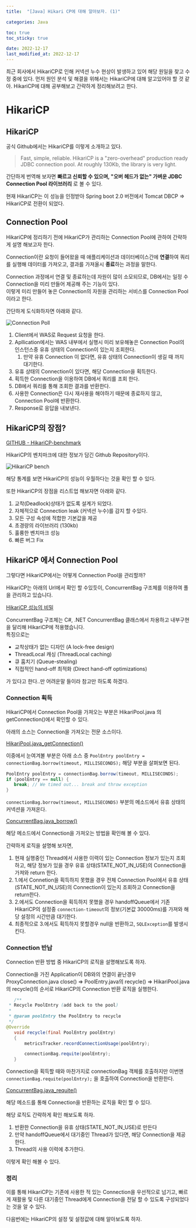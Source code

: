 ```yaml
---
title:  "[Java] Hikari CP에 대해 알아보자. (1)"

categories: Java

toc: true
toc_sticky: true

date: 2022-12-17
last_modified_at: 2022-12-17
---
```


최근 회사에서 HikariCP로 인해 커넥션 누수 현상이 발생하고 있어 해당 원일을 찾고 수정 중에 있다.
먼저 원인 분석 및 해결을 위해서는 HikariCP에 대해 알고있어야 할 것 같아. HikariCP에 대해 공부해보고 간략하게 정리해보려고 한다.

# HikariCP

## HikariCP

공식 Github에서는 HikariCP를 이렇게 소개하고 있다.

> Fast, simple, reliable. HikariCP is a "zero-overhead" production ready JDBC connection pool. At roughly 130Kb, the library is very light.

간단하게 번역해 보자면 **빠르고 신뢰할 수 있으며, "오버 헤드가 없는" 가벼운 JDBC Connection Pool 라이브러리** 로 볼 수 있다.

현재 HikariCP는 이 성능을 인정받아 Spring boot 2.0 버전에서 Tomcat DBCP => HikariCP로 전환이 되었다.

## Connection Pool

HikariCP에 정리하기 전에 HikariCP가 관리하는 Connection Pool에 관하여 간략하게 설명 해보고자 한다.

Connection이란 요청이 들어왔을 때 애플리케이션과 데이터베이스간에 **연결**하여 쿼리를 실행해 데이터를 가져오고, 결과를 가져올시 **종료**하는 과정을 말한다.

Connection 과정에서 연결 및 종료하는데 자원이 많이 소모되므로, DB에서는 일정 수 Connection을 미리 만들어 제공해 주는 기능이 있다.  
이렇게 미리 만들어 놓은 Connection의 자원을 관리하는 서비스를 Connection Pool이라고 한다.

간단하게 도식화하자면 아래와 같다.

![Connection Poll]({{site.url}}/assets/image/2022-12/17-hikari001.png)

1. Client에서 WAS로 Request 요청을 한다.
2. Apllication에서는 WAS 내부에서 실행시 미리 보유해놓은 Connection Pool의 인스턴스중 유휴 상태의 Connection이 있는지 조회한다.
   1. 만약 유휴 Connection 이 없다면, 유휴 상태의 Connection이 생길 때 까지 대기한다.
3. 유휴 상태의 Connection이 있다면, 해당 Connection을 획득한다.
4. 획득한 Connection을 이용하여 DB에서 쿼리를 조회 한다.
5. DB에서 쿼리를 통해 조회한 결과를 반환한다.
6. 사용한 Connection은 다시 재사용을 해야하기 때문에 종료하지 않고, Connection Pool에 반환한다.
7. Response로 응답을 내보낸다.

## HikariCP의 장점? 

[GITHUB - HikariCP-benchmark](https://github.com/brettwooldridge/HikariCP-benchmark])

HikariCP의 벤치마크에 대한 정보가 담긴 Github Repository이다. 

![HikariCP bench]({{site.url}}/assets/image/2022-12/17-hikari002.png)

해당 통계를 보면 HikariCP의 성능이 우월하다는 것을 확인 할 수 있다.

또한 HikariCP의 장점을 리스트업 해보자면 아래와 같다.

1. 교착(Deadlock)상태가 없도록 설계가 되었다.
2. 자체적으로 Connection leak (커넥션 누수)를 감지 할 수있다.
3. 모든 구성 속성에 적합한 기본값을 제공
4. 초경량의 라이브러리 (130kb)
5. 훌륭한 벤치마크 성능
6. 빠른 버그 Fix

## HikariCP 에서 Connection Pool

그렇다면 HikariCP에서는 어떻게 Connection Pool을 관리할까?

HikariCP는 아래의 Url에서 확인 할 수있듯이, ConcurrentBag 구조체를 이용하여 풀을 관리하고 있습니다.

[HikariCP 성능의 비밀](https://github.com/brettwooldridge/HikariCP/wiki/Down-the-Rabbit-Hole)

ConcurrentBag 구조체는 C#, .NET ConcurrentBag 클래스에서 차용하고 내부구현을 달리해 HikariCP에 적용했습니다.  
특징으로는

- 교착상태가 없는 디자인 (A lock-free design)
- ThreadLocal 캐싱 (ThreadLocal caching)
- 큐 훔치기 (Queue-stealing)
- 직접적인 hand-off 최적화 (Direct hand-off optimizations)

 가 있다고 한다..만 어려운말 들이라 참고만 하도록 하겠다.

### Connection 획득

HikariCP에서 Connection Pool을 가져오는 부분은 HikariPool.java 의 getConnection()에서 확인할 수 있다.

아래의 소스는 Connection을 가져오는 전문 소스이다.

[HikariPool.java_getConnection()](https://github.com/brettwooldridge/HikariCP/blob/dev/src/main/java/com/zaxxer/hikari/pool/HikariPool.java#L154)


이중에서 눈여겨볼 부분은 아래 소스 중 `PoolEntry poolEntry = connectionBag.borrow(timeout, MILLISECONDS);` 해당 부분을 살펴보면 된다.

```java
PoolEntry poolEntry = connectionBag.borrow(timeout, MILLISECONDS);
if (poolEntry == null) {
   break; // We timed out... break and throw exception
}
```

`connectionBag.borrow(timeout, MILLISECONDS)` 부분의 메소드에서 유휴 상태의 커넥션을 가져온다.

[ConcurrentBag.java_borrow()](https://github.com/brettwooldridge/HikariCP/blob/dev/src/main/java/com/zaxxer/hikari/util/ConcurrentBag.java#L120)

해당 메소드에서 Connection을 가져오는 방법을 확인해 볼 수 있다.

간략하게 로직을 설명해 보자면, 

1. 현재 실행중인 Thread에서 사용한 이력이 있는 Connection 정보가 있는지 조회하고, 해당 정보가 있을 경우 유휴 상태(STATE_NOT_IN_USE)의 Connection을 가져와 return 한다.
2. 1.에서 Connetion을 획득하지 못했을 경우 전체 Connection Pool에서 유휴 상태(STATE_NOT_IN_USE)의 Connection이 있는지 조회하고 Connection을 return한다.
3. 2.에서도 Connection을 획득하지 못했을 경우 handoffQueue에서 기존 HikariCP의 설정중 `connection-timeout`의 정보(기본값 30000ms)를 가져와 해당 설정의 시간만큼 대기한다.
4. 최종적으로 3.에서도 획득하지 못할경우 null을 반환하고, `SQLException`를 발생시킨다.

### Connection 반납

Connection 반환 방법 중 HikariCP의 로직을 설명해보도록 하자.

Connection을 가진 Application이 DB와의 연결이 끝난경우 
ProxyConnection.java close() => PoolEntry.java의 recycle() => HikariPool.java의 recycle()의 순서로 HikariCP의 Connection 반환 로직을 실행한다.

```java
   /**
 * Recycle PoolEntry (add back to the pool)
 *
 * @param poolEntry the PoolEntry to recycle
 */
@Override
   void recycle(final PoolEntry poolEntry)
   {
       metricsTracker.recordConnectionUsage(poolEntry);

       connectionBag.requite(poolEntry);
   }
```

Connection을 획득할 때와 마찬가지로 connectionBag 객체를 호출하지만 이번엔 `connectionBag.requite(poolEntry);` 을 호출하여 Connection을 반환한다.

[ConcurrentBag.java_requite()](https://github.com/brettwooldridge/HikariCP/blob/dev/src/main/java/com/zaxxer/hikari/util/ConcurrentBag.java#L166)

해당 메소드를 통해 Connection을 반환하는 로직을 확인 할 수 있다.

해당 로직도 간략하게 확인 해보도록 하자.

1. 반환한 Connection을 유휴 상태(STATE_NOT_IN_USE)로 만든다
2. 만약 handoffQueue에서 대기중인 Thread가 있다면, 해당 Connection을 제공한다.
3. Thread의 사용 이력에 추가한다.

이렇게 확인 해볼 수 있다.

### 정리

이를 통해 HikariCP는 기존에 사용한 적 있는 Connection을 우선적으로 넘기고, 빠르게 재활용 및 다른 대기중인 Thread에게 Connection을 전달 할 수 있도록 구성되었다는 것을 알 수 있다.

다음번에는 HikariCP의 설정 및 설정값에 대해 알아보도록 하자.



